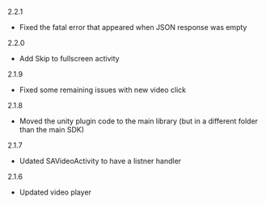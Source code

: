 2.2.1
 - Fixed the fatal error that appeared when JSON response was empty

2.2.0
 - Add Skip to fullscreen activity

2.1.9
 - Fixed some remaining issues with new video click

2.1.8
 - Moved the unity plugin code to the main library (but in a different folder than the main SDK)

2.1.7
 - Udated SAVideoActivity to have a listner handler

2.1.6
  - Updated video player
